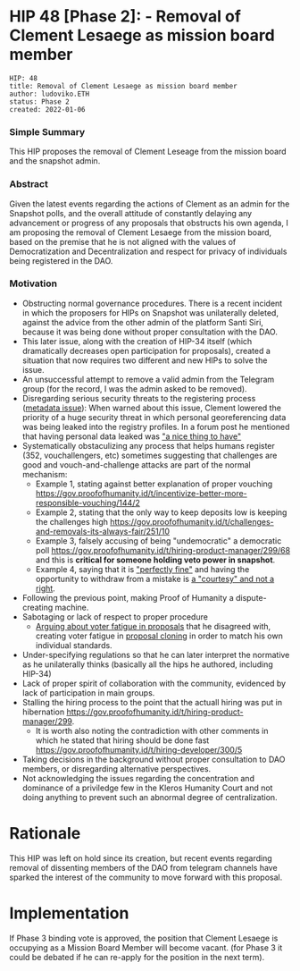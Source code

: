 # HIP 48 [Phase 2]: - Removal of Clement Lesaege as mission board member
```
HIP: 48
title: Removal of Clement Lesaege as mission board member
author: ludoviko.ETH 
status: Phase 2
created: 2022-01-06
```

### Simple Summary
This HIP proposes the removal of Clement Leseage from the mission board and the snapshot admin. 

### Abstract
Given the latest events regarding the actions of Clement as an admin for the Snapshot polls, and the overall attitude of constantly delaying any advancement or progress of any proposals that obstructs his own agenda, I am proposing the removal of Clement Lesaege from the mission board, based on the premise that he is not aligned with the values of Democratization and Decentralization and respect for privacy of individuals being registered in the DAO. 

### Motivation
* Obstructing normal governance procedures. There is a recent incident in which the proposers for HIPs on Snapshot was unilaterally deleted, against the advice from the other admin of the platform Santi Siri, because it was being done without proper consultation with the DAO. 
* This later issue, along with the creation of HIP-34 itself (which dramatically decreases open participation for proposals), created a situation that now requires two different and new HIPs to solve the issue.
* An unsuccessful attempt to remove a valid admin from the Telegram group (for the record, I was the admin asked to be removed). 
* Disregarding serious security threats to the registering process ([metadata issue](https://github.com/Proof-Of-Humanity/proof-of-humanity-web/issues/295#event-4798667830)): When warned about this issue, Clement lowered the priority of a huge security threat in which personal georeferencing data was being leaked into the registry profiles. In a forum post he mentioned that having personal data leaked was ["a nice thing to have"](https://t.me/proofhumanity/28352)
* Systematically obstaculizing any process that helps humans register (352, vouchallengers, etc) sometimes suggesting that challenges are good and vouch-and-challenge attacks are part of the normal mechanism:
    * Example 1, stating against better explanation of proper vouching https://gov.proofofhumanity.id/t/incentivize-better-more-responsible-vouching/144/2
    * Example 2, stating that the only way to keep deposits low is keeping the challenges high https://gov.proofofhumanity.id/t/challenges-and-removals-its-always-fair/251/10
    * Example 3, falsely accusing of being "undemocratic" a democratic poll https://gov.proofofhumanity.id/t/hiring-product-manager/299/68 and this is **critical for someone holding veto power in snapshot**.
    * Example 4, saying that it is ["perfectly fine"](https://gov.proofofhumanity.id/t/phase-1-hip-12-let-users-decide-to-accept-vouches-when-your-profile-is-in-vouching-phase/583/5) and having the opportunity to withdraw from a mistake is [a "courtesy" and not a right](https://gov.proofofhumanity.id/t/phase-1-hip-12-let-users-decide-to-accept-vouches-when-your-profile-is-in-vouching-phase/583/6).     
* Following the previous point, making Proof of Humanity a dispute-creating machine. 
* Sabotaging or lack of respect to proper procedure
    * [Arguing about voter fatigue in proposals](https://gov.proofofhumanity.id/search?q=voter%20fatigue%20%40clesaege) that he disagreed with, creating voter fatigue in [proposal cloning](https://gov.proofofhumanity.id/t/phase-2-hip-18-communication-roles/816) in order to match his own individual standards. 
* Under-specifying regulations so that he can later interpret the normative as he unilaterally thinks (basically all the hips he authored, including HIP-34)
* Lack of proper spirit of collaboration with the community, evidenced by lack of participation in main groups.
* Stalling the hiring process to the point that the actuall hiring was put in hibernation https://gov.proofofhumanity.id/t/hiring-product-manager/299. 
    * It is worth also noting the contradiction with other comments in which he stated that hiring should be done fast https://gov.proofofhumanity.id/t/hiring-developer/300/5 
* Taking decisions in the background without proper consultation to DAO members, or disregarding alternative perspectives. 
* Not acknowledging the issues regarding the concentration and dominance of a priviledge few in the Kleros Humanity Court and not doing anything to prevent such an abnormal degree of centralization.

# Rationale
This HIP was left on hold since its creation, but recent events regarding removal of dissenting members of the DAO from telegram channels have sparked the interest of the community to move forward with this proposal. 

# Implementation
If Phase 3 binding vote is approved, the position that Clement Lesaege is occupying as a Mission Board Member will become vacant. (for Phase 3 it could be debated if he can re-apply for the position in the next term).

